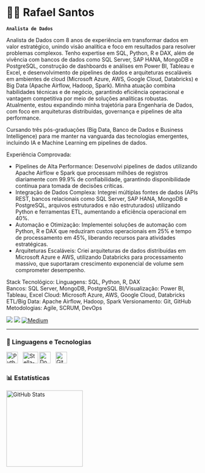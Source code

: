 # 👨‍💻 Rafael Santos

**`Analista de Dados`**

Analista de Dados com 8 anos de experiência em transformar dados em valor estratégico, unindo visão analítica e foco em resultados para resolver problemas complexos. Tenho expertise em SQL, Python, R e DAX, além de vivência com bancos de dados como SQL Server, SAP HANA, MongoDB e PostgreSQL, construção de dashboards e análises em Power BI, Tableau e Excel, e desenvolvimento de pipelines de dados e arquiteturas escaláveis em ambientes de cloud (Microsoft Azure, AWS, Google Cloud, Databricks) e Big Data (Apache Airflow, Hadoop, Spark). Minha atuação combina habilidades técnicas e de negócio, garantindo eficiência operacional e vantagem competitiva por meio de soluções analíticas robustas. Atualmente, estou expandindo minha trajetória para Engenharia de Dados, com foco em arquiteturas distribuídas, governança e pipelines de alta performance.

Cursando três pós-graduações (Big Data, Banco de Dados e Business Intelligence) para me manter na vanguarda das tecnologias emergentes, incluindo IA e Machine Learning em pipelines de dados.

Experiência Comprovada:
- Pipelines de Alta Performance: Desenvolvi pipelines de dados utilizando Apache Airflow e Spark que processam milhões de registros diariamente com 99.9% de confiabilidade, garantindo disponibilidade contínua para tomada de decisões críticas.
- Integração de Dados Complexa: Integrei múltiplas fontes de dados (APIs REST, bancos relacionais como SQL Server, SAP HANA, MongoDB e PostgreSQL, arquivos estruturados e não estruturados) utilizando Python e ferramentas ETL, aumentando a eficiência operacional em 40%.
- Automação e Otimização: Implementei soluções de automação com Python, R e DAX que reduziram custos operacionais em 25% e tempo de processamento em 45%, liberando recursos para atividades estratégicas.
- Arquiteturas Escaláveis: Criei arquiteturas de dados distribuídas em Microsoft Azure e AWS, utilizando Databricks para processamento massivo, que suportaram crescimento exponencial de volume sem comprometer desempenho.

Stack Tecnológico:
Linguagens: SQL, Python, R, DAX                                                        
Bancos: SQL Server, MongoDB, PostgreSQL
BI/Visualização: Power BI, Tableau, Excel 
Cloud: Microsoft Azure, AWS, Google Cloud, Databricks
ETL/Big Data: Apache Airflow, Hadoop, Spark
Versionamento: Git, GitHub
Metodologias: Agile, SCRUM, DevOps

<div>
  <a href = "mailto:rafael.knothead@gmail.com"><img src="https://img.shields.io/badge/Gmail-D14836?style=for-the-badge&logo=gmail&logoColor=white"></a>
  <a href="https://www.linkedin.com/in/rafaelsantosti" target="_blank"><img src="https://img.shields.io/badge/-LinkedIn-%230077B5?style=for-the-badge&logo=linkedin&logoColor=white" target="_blank"></a>
  <a href = "https://medium.com/@rafael.knothead"><img src="https://img.shields.io/badge/-Medium-%2312100E?style=for-the-badge&logo=medium&logoColor=white" alt="Medium"></a>


---

### 🤖 Linguagens e Tecnologias

  <img align="left" alt="Python" title="Python" width="30px" style="padding-right: 10px;" src="https://cdn.jsdelivr.net/gh/devicons/devicon@latest/icons/python/python-original.svg" />
  <img align="left" alt="Stella-SQL" height="30" width="40" src="https://cdn.jsdelivr.net/gh/devicons/devicon@latest/icons/azuresqldatabase/azuresqldatabase-original.svg" />
  <img align="left" alt="Docker" title="Git" width="30px" style="padding-right: 10px;" src="https://cdn.jsdelivr.net/gh/devicons/devicon@latest/icons/docker/docker-original.svg" />
  <img align="left" alt="Git" title="Git" width="30px" style="padding-right: 10px;" src="https://cdn.jsdelivr.net/gh/devicons/devicon@latest/icons/git/git-original.svg" /> 

<br/>
<br/>

### 📊 Estatísticas

<p>
  <img 
    align="left" 
    alt="GitHub Stats" 
    height="200" 
    style="padding-right: 10px;" 
    src="https://github-readme-stats.vercel.app/api?username=knotheadmetal&show_icons=true&theme=tokyonight&include_all_commits=true&locale=pt-br" 
  />
